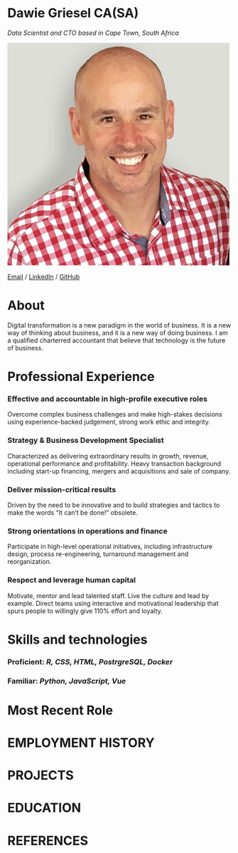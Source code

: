 # Dawie Griesel CA(SA)
_Data Scientist and CTO based in Cape Town, South Africa_ <br>

![DG Immage](images/profilePic.jpg)

[Email](mailto:dawiegr@gmail.com) / [LinkedIn](https://www.linkedin.com/in/dawie-griesel/) / [GitHub](https://github.com/dawiegriesel/) 

# About
Digital transformation is a new paradigm in the world of business. It is a new way of thinking about business, and it is a new way of doing business. I am a qualified charterred accountant that believe that technology is the future of business.
# Professional Experience
### Effective and accountable in high-profile executive roles
Overcome complex business challenges and make high-stakes decisions using experience-backed judgement, strong work ethic and integrity.
### Strategy & Business Development Specialist
Characterized as delivering extraordinary results in growth, revenue, operational performance and profitability. Heavy transaction background including start-up financing, mergers and acquisitions and sale of company.
### Deliver mission-critical results
Driven by the need to be innovative and to build strategies and tactics to make the words “It can’t be done!” obsolete.
### Strong orientations in operations and finance
Participate in high-level operational initiatives, including infrastructure design, process re-engineering, turnaround management and reorganization.
### Respect and leverage human capital
Motivate, mentor and lead talented staff. Live the culture and lead by example. Direct teams using interactive and motivational leadership that spurs people to willingly give 110% effort and loyalty.

# Skills and technologies
### Proficient: _R, CSS, HTML, PostrgreSQL, Docker_
### Familiar: _Python, JavaScript, Vue_

# Most Recent Role


# EMPLOYMENT HISTORY

# PROJECTS

# EDUCATION

# REFERENCES

